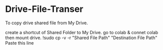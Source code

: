 # Drive-File-Transer
To  copy  drive shared file from My Drive.

create a shortcut of Shared Folder to My  Drive.
go to colab & connet colab then mount drive.
!sudo cp -v -r "Shared File Path" "Destination File Path" Paste this line 
